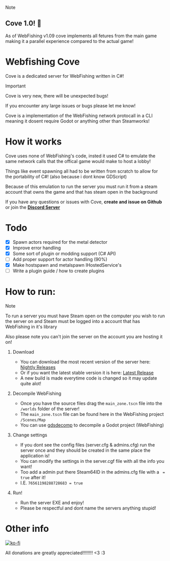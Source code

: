 ﻿> [!NOTE]  
> ## Cove 1.0! 🥳
> As of WebFishing v1.09 cove implements all fetures from the main game making it a parallel experience compared to the actual game!

# Webfishing Cove
Cove is a dedicated server for WebFishing written in C#!

> [!IMPORTANT]  
> Cove is very new, there will be unexpected bugs! 
>
> If you encounter any large issues or bugs please let me know!

Cove is a implementation of the WebFishing network protocall in a CLI meaning it dosent require Godot or anything other than Steamworks!

# How it works
Cove uses none of WebFishing's code, insted it used C# to emulate the same network calls that the offical game would make to host a lobby!

Things like event spawning all had to be written from scratch to allow for the portability of C#! (also because i dont know GDScript)

Because of this emulation to run the server you must run it from a steam account that owns the game and that has steam open in the background

If you have any questions or issues with Cove, **create and issue on Github** or join the [**Discord Server**](https://discord.gg/QfydV2Ze8f)

# Todo
- [X] Spawn actors required for the metal detector
- [X] Improve error handling
- [X] Some sort of plugin or modding support (C# API)
- [ ] Add proper support for actor handling (90%)
- [X] Make hostspawn and metalspawn IHostedService's
- [ ] Write a plugin guide / how to create plugins

# How to run:

> [!NOTE]  
> To run a server you must have Steam open on the computer you wish to run the server on
> and Steam must be logged into a account that has WebFishing in it's library 
> 
> Also please note you can't join the server on the account you are hosting it on!

1. Download
	- You can download the most recent version of the server here: [Nightly Releases](https://github.com/DrMeepso/WebFishingCove/tags)
	- Or if you want the latest stable version it is here: [Latest Release](https://github.com/DrMeepso/WebFishingCove/releases/latest)
	- A new build is made everytime code is changed so it may update quite alot!

2. Decompile WebFishing
	- Once you have the source files drag the `main_zone.tscn` file into the `/worlds` folder of the server!
	- The `main_zone.tscn` file can be found here in the WebFishing project `/Scenes/Map`
	- You can use [gdsdecomp](https://github.com/bruvzg/gdsdecomp) to decompile a Godot project (WebFishing)

3. Change settings
	- If you dont see the config files (server.cfg & admins.cfg) run the server once and they should be created in the same place the application is!
	- You can modify the settings in the server.cgf file with all the info you want!
	- Too add a admin put there Steam64ID in the admins.cfg file with a ` = true` after it!
	- I.E. `76561198288728683 = true`

4. Run!
	- Run the server EXE and enjoy! 
	- Please be respectful and dont name the servers anything stupid!

	 
# Other info

[![ko-fi](https://ko-fi.com/img/githubbutton_sm.svg)](https://ko-fi.com/E1E0E65CR)

All donations are greatly appreciated!!!!!!!! <3 :3
